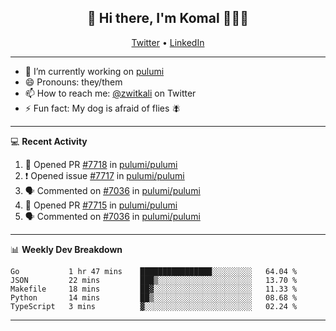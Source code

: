 <h2 align="center"> 👋 Hi there, I'm Komal 🧑🏾‍💻 </h2>
<p align="center">
    <a href="https://twitter.com/zwitkali">Twitter</a> •
    <a href="https://www.linkedin.com/in/komal-ali/">LinkedIn</a>
</p>

--------

- 🔭 I’m currently working on [pulumi](https://github.com/pulumi/pulumi)
- 😄 Pronouns: they/them
- 📫 How to reach me: [@zwitkali](https://twitter.com/zwitkali) on Twitter
- ⚡ Fun fact: My dog is afraid of flies 🪰

--------
💻 **Recent Activity**

<!--START_SECTION:activity-->
1. 💪 Opened PR [#7718](https://github.com/pulumi/pulumi/pull/7718) in [pulumi/pulumi](https://github.com/pulumi/pulumi)
2. ❗️ Opened issue [#7717](https://github.com/pulumi/pulumi/issues/7717) in [pulumi/pulumi](https://github.com/pulumi/pulumi)
3. 🗣 Commented on [#7036](https://github.com/pulumi/pulumi/issues/7036) in [pulumi/pulumi](https://github.com/pulumi/pulumi)
4. 💪 Opened PR [#7715](https://github.com/pulumi/pulumi/pull/7715) in [pulumi/pulumi](https://github.com/pulumi/pulumi)
5. 🗣 Commented on [#7036](https://github.com/pulumi/pulumi/issues/7036) in [pulumi/pulumi](https://github.com/pulumi/pulumi)
<!--END_SECTION:activity-->

--------

📊 **Weekly Dev Breakdown**
<!--START_SECTION:waka-->
```text
Go           1 hr 47 mins    ████████████████░░░░░░░░░   64.04 % 
JSON         22 mins         ███▒░░░░░░░░░░░░░░░░░░░░░   13.70 % 
Makefile     18 mins         ██▓░░░░░░░░░░░░░░░░░░░░░░   11.33 % 
Python       14 mins         ██▒░░░░░░░░░░░░░░░░░░░░░░   08.68 % 
TypeScript   3 mins          ▓░░░░░░░░░░░░░░░░░░░░░░░░   02.24 % 
```
<!--END_SECTION:waka-->

--------